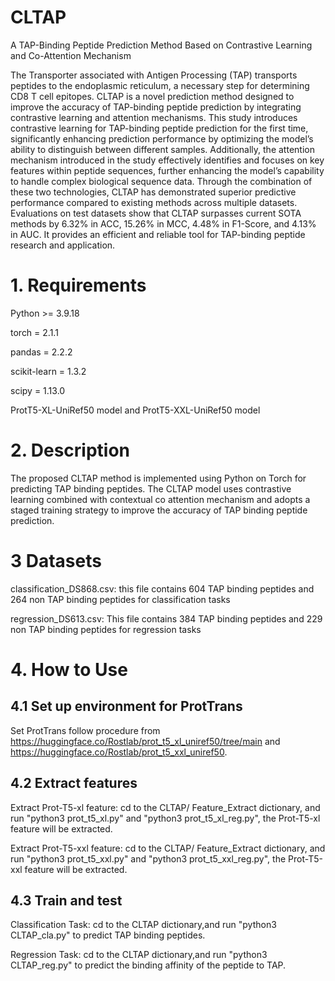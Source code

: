 # CLTAP
A TAP-Binding Peptide Prediction Method Based on Contrastive Learning and Co-Attention Mechanism

The Transporter associated with Antigen Processing (TAP) transports peptides to the endoplasmic reticulum, a necessary step for determining CD8 T cell epitopes. CLTAP is a novel prediction method designed to improve the accuracy of TAP-binding peptide prediction by integrating contrastive learning and attention mechanisms. This study introduces contrastive learning for TAP-binding peptide prediction for the first time, significantly enhancing prediction performance by optimizing the model’s ability to distinguish between different samples. Additionally, the attention mechanism introduced in the study effectively identifies and focuses on key features within peptide sequences, further enhancing the model’s capability to handle complex biological sequence data. Through the combination of these two technologies, CLTAP has demonstrated superior predictive performance compared to existing methods across multiple datasets. Evaluations on test datasets show that CLTAP surpasses current SOTA methods by 6.32% in ACC, 15.26% in MCC, 4.48% in F1-Score, and 4.13% in AUC. It provides an efficient and reliable tool for TAP-binding peptide research and application.

# 1. Requirements
Python >= 3.9.18

torch = 2.1.1

pandas = 2.2.2

scikit-learn = 1.3.2

scipy = 1.13.0

ProtT5-XL-UniRef50 model and ProtT5-XXL-UniRef50 model

# 2. Description
The proposed CLTAP method is implemented using Python on Torch for predicting TAP binding peptides. The CLTAP model uses contrastive learning combined with contextual co attention mechanism and adopts a staged training strategy to improve the accuracy of TAP binding peptide prediction.
# 3 Datasets
classification_DS868.csv: this file contains 604 TAP binding peptides and 264 non TAP binding peptides for classification tasks

regression_DS613.csv: This file contains 384 TAP binding peptides and 229 non TAP binding peptides for regression tasks

# 4. How to Use
## 4.1 Set up environment for ProtTrans
Set ProtTrans follow procedure from https://huggingface.co/Rostlab/prot_t5_xl_uniref50/tree/main and https://huggingface.co/Rostlab/prot_t5_xxl_uniref50.

## 4.2 Extract features
Extract Prot-T5-xl feature: cd to the CLTAP/ Feature_Extract dictionary, and run "python3 prot_t5_xl.py" and "python3 prot_t5_xl_reg.py", the Prot-T5-xl feature will be extracted.

Extract Prot-T5-xxl feature: cd to the CLTAP/ Feature_Extract dictionary, and run "python3 prot_t5_xxl.py" and "python3 prot_t5_xxl_reg.py", the Prot-T5-xxl feature will be extracted.

## 4.3 Train and test
Classification Task: cd to the CLTAP dictionary,and run "python3 CLTAP_cla.py" to predict TAP binding peptides.

Regression Task: cd to the CLTAP dictionary,and run "python3 CLTAP_reg.py" to predict the binding affinity of the peptide to TAP.